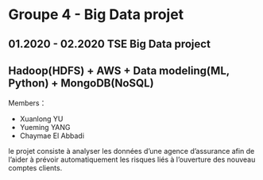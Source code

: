 Groupe 4 - Big Data projet
=============================
01.2020 - 02.2020 TSE Big Data project
----------------------------------------
Hadoop(HDFS) + AWS + Data modeling(ML, Python) + MongoDB(NoSQL)  
----------------------------------------
Members：
* Xuanlong YU
* Yueming YANG
* Chaymae El Abbadi

 le projet consiste à analyser les données d’une agence d’assurance afin de l’aider à prévoir automatiquement les risques liés à l’ouverture des nouveau comptes clients.


